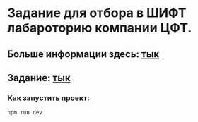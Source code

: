 # Задание для отбора в ШИФТ лабароторию компании ЦФТ.

## Больше информации здесь: <a href="https://team.cft.ru/start/lab">тык</a>

## Задание: <a href="https://drive.google.com/file/d/18nPF7nJ47RhcyjRF1DZvS1dooHe2uOmG/view">тык</a>

### Как запустить проект:

```
npm run dev
```
